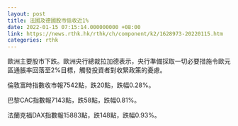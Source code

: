 ```yaml
---
layout: post
title: 法國及德國股市低收近1%
date: 2022-01-15 07:15:14.000000000 +08:00
link: https://news.rthk.hk/rthk/ch/component/k2/1628973-20220115.htm
categories: rthk
---
```


歐洲主要股市下跌。歐洲央行總裁拉加德表示，央行準備採取一切必要措施令歐元區通脹率回落至2%目標，觸發投資者對收緊政策的憂慮。

倫敦富時指數收市報7542點，跌20點，跌幅0.28%。

巴黎CAC指數報7143點，跌58點，跌幅0.81%。

法蘭克福DAX指數報15883點，跌148點，跌幅0.93%。
